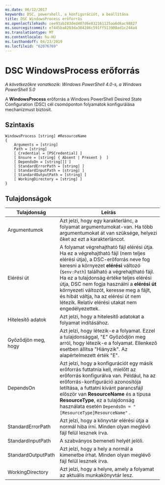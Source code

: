 ```yaml
---
ms.date: 06/12/2017
keywords: DSC, powershell, a konfigurációt, a beállítása
title: DSC WindowsProcess erőforrás
ms.openlocfilehash: cee93ab283ded407d6e032161125aa6d6ac98827
ms.sourcegitcommit: e7445ba8203da304286c591ff513900ad1c244a4
ms.translationtype: MT
ms.contentlocale: hu-HU
ms.lasthandoff: 04/23/2019
ms.locfileid: "62076769"
---
```

# <a name="dsc-windowsprocess-resource"></a>DSC WindowsProcess erőforrás

_A következőkre vonatkozik: Windows PowerShell 4.0-s, a Windows PowerShell 5.0_

A **WindowsProcess** erőforrás a Windows PowerShell Desired State Configuration (DSC) cél csomóponton folyamatok konfigurálása mechanizmust biztosít.

## <a name="syntax"></a>Szintaxis

```
WindowsProcess [string] #ResourceName
{
    Arguments = [string]
    Path = [string]
    [ Credential = [PSCredential] ]
    [ Ensure = [string] { Absent | Present }  ]
    [ DependsOn = [string[]] ]
    [ StandardErrorPath = [string] ]
    [ StandardInputPath = [string] ]
    [ StandardOutputPath = [string] ]
    [ WorkingDirectory = [string] ]
}
```

## <a name="properties"></a>Tulajdonságok

| Tulajdonság | Leírás |
| --- | --- |
| Argumentumok| Azt jelzi, hogy egy karakterlánc, a folyamat argumentumokat-van. Ha több argumentumokat át van szüksége, helyezi őket az ezt a karakterláncot.|
| Elérési út| A folyamat végrehajtható fájl elérési útja. Ha ez a végrehajtható fájl (nem teljes elérési útja), a DSC-erőforrás neve fog keresni a környezet **elérési** változó (`$env:Path`) található a végrehajtható fájl. Ha ez a tulajdonság értéke teljes elérési útja, DSC nem fogja használni a **elérési út** környezeti változót, keresse meg a fájlt, és hibát váltja, ha az elérési út nem létezik. Relatív elérési utakat nem engedélyezettek.|
| Hitelesítő adatok| Azt jelzi, hogy a hitelesítő adatokat a folyamat indításához.|
| Győződjön meg, hogy| Azt jelzi, hogy létezik-e a folyamat. Ezzel a tulajdonsággal, "E" Győződjön meg arról, hogy létezik-e a folyamat. Ellenkező esetben állítsa "Hiányzik". Az alapértelmezett érték "E".|
| DependsOn | Azt jelzi, hogy a konfigurációt egy másik erőforrás futtatnia kell, mielőtt az erőforrás konfigurálva van. Például, ha az erőforrás-konfiguráció azonosítója letiltása, a futtatni kívánt parancsfájl először van **ResourceName** és a típusa **ResourceType**, ez a tulajdonság használata esetén `DependsOn = "[ResourceType]ResourceName"` .|
| StandardErrorPath| Azt jelzi, hogy a könyvtár elérési útja a normál hiba írni. Minden olyan meglévő fájl felül lesznek írva.|
| StandardInputPath| A szabványos bemeneti helyét jelöli.|
| StandardOutputPath| Azt jelzi, hogy a hely a normál a kimenetbe írhat. Minden olyan meglévő fájl felül lesznek írva.|
| WorkingDirectory| Azt jelzi, hogy a helyre, amely a folyamat az aktuális munkakönyvtár lesz.|